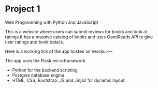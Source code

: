 # Project 1

Web Programming with Python and JavaScript

This is a website where users can submit reviews for books and look at ratings.It has a massive catalog of books and uses GoodReads API to give user ratings and book details.

Here is a working link of the app hosted on heroku:---

The app uses the Flask microframework.
- Python for the backend scripting
- Postgres database engine
- HTML, CSS, Bootstrap ,JS and Jinja2 for dynamic layout.
